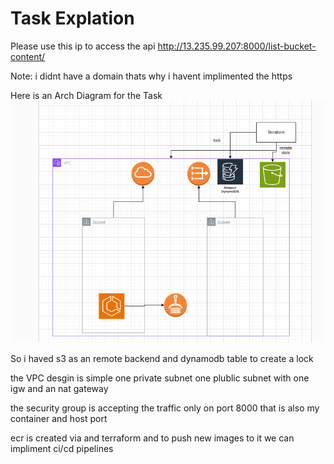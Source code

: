 # Task Explation

Please use this ip to access the api
http://13.235.99.207:8000/list-bucket-content/

Note: i didnt have a domain thats why i havent implimented the https 

Here is an Arch Diagram for the Task
![Alt text](./arch-diagram.png)


So i haved s3 as an remote backend and dynamodb table to create a lock

the VPC desgin is simple one private subnet one plublic subnet with one igw and an nat gateway

the security group is accepting the traffic only on port 8000 that is also my container and host port

ecr is created via and terraform and to push new images to it we can impliment ci/cd pipelines

